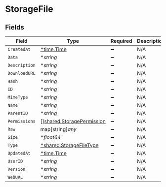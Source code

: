 # StorageFile


## Fields

| Field                                                                         | Type                                                                          | Required                                                                      | Description                                                                   |
| ----------------------------------------------------------------------------- | ----------------------------------------------------------------------------- | ----------------------------------------------------------------------------- | ----------------------------------------------------------------------------- |
| `CreatedAt`                                                                   | [*time.Time](https://pkg.go.dev/time#Time)                                    | :heavy_minus_sign:                                                            | N/A                                                                           |
| `Data`                                                                        | **string*                                                                     | :heavy_minus_sign:                                                            | N/A                                                                           |
| `Description`                                                                 | **string*                                                                     | :heavy_minus_sign:                                                            | N/A                                                                           |
| `DownloadURL`                                                                 | **string*                                                                     | :heavy_minus_sign:                                                            | N/A                                                                           |
| `Hash`                                                                        | **string*                                                                     | :heavy_minus_sign:                                                            | N/A                                                                           |
| `ID`                                                                          | **string*                                                                     | :heavy_minus_sign:                                                            | N/A                                                                           |
| `MimeType`                                                                    | **string*                                                                     | :heavy_minus_sign:                                                            | N/A                                                                           |
| `Name`                                                                        | **string*                                                                     | :heavy_minus_sign:                                                            | N/A                                                                           |
| `ParentID`                                                                    | **string*                                                                     | :heavy_minus_sign:                                                            | N/A                                                                           |
| `Permissions`                                                                 | [][shared.StoragePermission](../../../pkg/models/shared/storagepermission.md) | :heavy_minus_sign:                                                            | N/A                                                                           |
| `Raw`                                                                         | map[string]*any*                                                              | :heavy_minus_sign:                                                            | N/A                                                                           |
| `Size`                                                                        | **float64*                                                                    | :heavy_minus_sign:                                                            | N/A                                                                           |
| `Type`                                                                        | [*shared.StorageFileType](../../../pkg/models/shared/storagefiletype.md)      | :heavy_minus_sign:                                                            | N/A                                                                           |
| `UpdatedAt`                                                                   | [*time.Time](https://pkg.go.dev/time#Time)                                    | :heavy_minus_sign:                                                            | N/A                                                                           |
| `UserID`                                                                      | **string*                                                                     | :heavy_minus_sign:                                                            | N/A                                                                           |
| `Version`                                                                     | **string*                                                                     | :heavy_minus_sign:                                                            | N/A                                                                           |
| `WebURL`                                                                      | **string*                                                                     | :heavy_minus_sign:                                                            | N/A                                                                           |